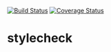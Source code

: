 [![Build Status](https://travis-ci.org/kinddevelopment/stylecheck.svg?branch=master)](https://travis-ci.org/kinddevelopment/stylecheck)
[![Coverage Status](https://coveralls.io/repos/github/kinddevelopment/stylecheck/badge.svg?branch=master)](https://coveralls.io/github/kinddevelopment/stylecheck?branch=master)
# stylecheck

